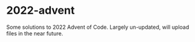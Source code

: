 # 2022-advent
Some solutions to 2022 Advent of Code. Largely un-updated, will upload files in the near future.
